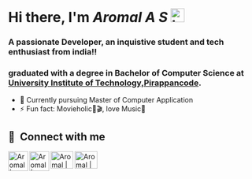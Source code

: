 # Hi there, I'm *Aromal A S* <img src="https://user-images.githubusercontent.com/1303154/88677602-1635ba80-d120-11ea-84d8-d263ba5fc3c0.gif" width="28px" alt="hi">

### A passionate Developer, an inquistive student and tech enthusiast from india!!<br>
### graduated with a degree in Bachelor of Computer Science at <a href="https://www.google.com/maps/place/Pirappancode+UIT/@8.6577381,76.9124239,15z/data=!4m5!3m4!1s0x0:0x1464e467d657f376!8m2!3d8.6577381!4d76.9124239"> University Institute of Technology,Pirappancode</a>.<br>

- 🌱 Currently pursuing Master of Computer Application
- ⚡ Fun fact: Movieholic🍿🎬, love Music🎵


## 🔗 &nbsp;**Connect with me**<br>
    
     
<a href="https://twitter.com/26Aromal">
  <img align="left" alt="Aromal | Twitter" width="40px" src="https://drive.google.com/uc?export=download&id=1pUswWVZkFeroMbwK1w7ZamaPKL2Yh0Fn"/>
</a>
<a href="https://www.linkedin.com/in/aromal-a-s-610b70221">
  <img align="left" alt="Aromal | LinkedIn" width="40px" src="https://drive.google.com/uc?export=download&id=1Bh2jb0eJiiCY4BYLbknVFsrAFC8Sf_G0"/>
</a>  

<a href="https://www.instagram.com/_a.r.o.m.a.l._/"> 
  <img align="left" alt="Aromal | Instagram" width="46px" height="35" src="https://drive.google.com/uc?export=download&id=1OWXxuVWeYwCjJMXYvZ11ouACI4i5RM-k" height="50" />
</a>
<a href="mailto:aromalasaromal26@gmail.com">
  <img align="left" alt="Aromal | Gmail" width="46" height="35" src="https://drive.google.com/uc?export=download&id=1crYSZcSsfVskYOfKjiE-jwdGdzltQS8h"/>
</a>  
<br/>

